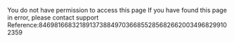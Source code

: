 You do not have permission to access this page If you have found this page in error, please contact support Reference:8469816683218913738849703668552856826620034968299102359